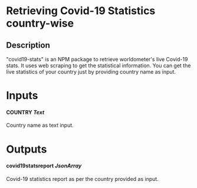 # Retrieving Covid-19 Statistics country-wise

## Description

"covid19-stats" is an NPM package to retrieve worldometer's live Covid-19 stats. It uses web scraping to get the statistical information. You can get the live statistics of your country just by providing country name as input. 


# Inputs

#### **COUNTRY** *Text*
Country name as text input. 

# Outputs

#### **covid19statsreport** *JsonArray*
Covid-19 statistics report as per the country provided as input. 
